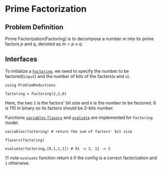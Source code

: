 # Prime Factorization

## Problem Definition

Prime Factorization(Factoring)  is to decompose a number $m$ into its prime factors $p$ and $q$, denoted as $m = p \times q$. 

## Interfaces 

To initialize a [`Factoring`](@ref), we need to specify the number to be factored(`input`) and the number of bits of the factors(`m` and `n`).

```@repl Factoring
using ProblemReductions

factoring = Factoring(2,2,6)
```
Here, the two `2` is the factors' bit size and `6` is the number to be factored. $6$ is $110$ in binary so its factors should be 2-bits number.

Functions [`variables`](@ref),[`flavors`](@ref) and [`evaluate`](@ref) are implemented for `Factoring` model. 

```@repl Factoring
variables(factoring) # return the sum of factors' bit size

flavors(factoring) 

evaluate(factoring,[0,1,1,1]) # 01 -> 2, 11 -> 3
```

!!! note
     `evaluate` function return `0` if the config is a correct factorization and `1` otherwise.